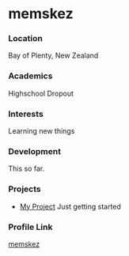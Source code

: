 # memskez 

### Location

Bay of Plenty, New Zealand

### Academics

Highschool Dropout

### Interests

Learning new things

### Development

This so far.

### Projects

- [My Project](https://github.com/memskez/hacktobargain2019) Just getting started

### Profile Link

[memskez](https://github.com/memskez)
